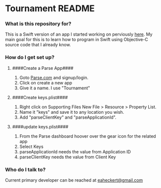 # Tournament README #

### What is this repository for? ###
This is a Swift version of an app I started working on perviously [here](https://github.com/ludomade/Tournament-iOS). My main goal for this is to learn how to program in Swift using Objective-C source code that I already know.

### How do I get set up? ###

1. ####Create a Parse App####
    1. Goto [Parse.com](https://www.parse.com/) and signup/login.
    2. Click on create a new app
    3. Give it a name. I use "Tournament"

1. ####Create keys.plist####
    1. Right click on Supporting Files New File > Resource > Property List.
    2. Name it "keys" and save it to any location you wish.
    3. Add "parseClientKey" and "parseApplicationId".

1. ####update keys.plist####
    1. From the Parse dashboard hoover over the gear icon for the related app
    2. Select Keys
    3. parseApplicationId needs the value from Application ID
    4. parseClientKey needs the value from Client Key

### Who do I talk to? ###
Current primary developer can be reached at eaheckert@gmail.com
